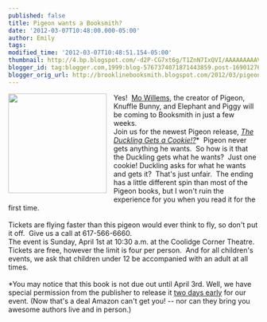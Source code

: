 ```yaml
---
published: false
title: Pigeon wants a Booksmith?
date: '2012-03-07T10:48:00.000-05:00'
author: Emily
tags: 
modified_time: '2012-03-07T10:48:51.154-05:00'
thumbnail: http://4.bp.blogspot.com/-d2P-CG7xt6g/T1ZnN7IxQVI/AAAAAAAAAVo/fdfnSdJAHFI/s72-c/11556479.jpg
blogger_id: tag:blogger.com,1999:blog-5767374071871443859.post-1690127677960375371
blogger_orig_url: http://brooklinebooksmith.blogspot.com/2012/03/pigeon-wants-booksmith.html
---
```


<div class="separator" style="clear: both; text-align: left;"><a href="http://4.bp.blogspot.com/-d2P-CG7xt6g/T1ZnN7IxQVI/AAAAAAAAAVo/fdfnSdJAHFI/s1600/11556479.jpg" imageanchor="1" style="clear: left; float: left; margin-bottom: 1em; margin-right: 1em;"><img border="0" height="200" src="http://4.bp.blogspot.com/-d2P-CG7xt6g/T1ZnN7IxQVI/AAAAAAAAAVo/fdfnSdJAHFI/s200/11556479.jpg" width="198" /></a></div><div style="text-align: left;">Yes!&nbsp; <a href="http://www.brooklinebooksmith-shop.com/search/apachesolr_search?author_filter=Willems%2C%20Mo">Mo Willems</a>, the creator of Pigeon, Knuffle Bunny, and Elephant&nbsp;and Piggy will be coming to Booksmith in just a few weeks.&nbsp;<br /></div><div style="text-align: left;">Join us for the newest Pigeon release, <i><a href="http://www.brooklinebooksmith-shop.com/event/mo-willems-duckling-gets-cookie">The Duckling Gets a Cookie!?</a></i>*&nbsp; Pigeon never gets anything he wants.&nbsp; So how is it that the Duckling gets what he wants?&nbsp; Just one cookie! Duckling asks for what he wants and gets it?&nbsp; That's just unfair.&nbsp; The ending has&nbsp;a little different spin than most of the Pigeon books, but I won't ruin the experience for you when you read it for the first time.</div><div style="text-align: left;"><br /></div><div style="text-align: left;">Tickets are flying faster than this pigeon would ever think to fly, so don't put it off.&nbsp; Give us a call at 617-566-6660.<br /></div><div style="text-align: left;">The event is Sunday, April 1st at 10:30 a.m. at the Coolidge Corner Theatre.&nbsp; Tickets are free, however the limit is four per person.&nbsp; And for all children's events, we ask that children under 12 be accompanied with an adult at all times.</div><div style="text-align: left;"><br /></div>*You may notice that this book is not due out until April 3rd.  Well, we have special permission from the publisher to release it <u>two days early</u> for our event. (Now that's a deal Amazon can't get you! -- nor can they bring you awesome authors live and in person.)